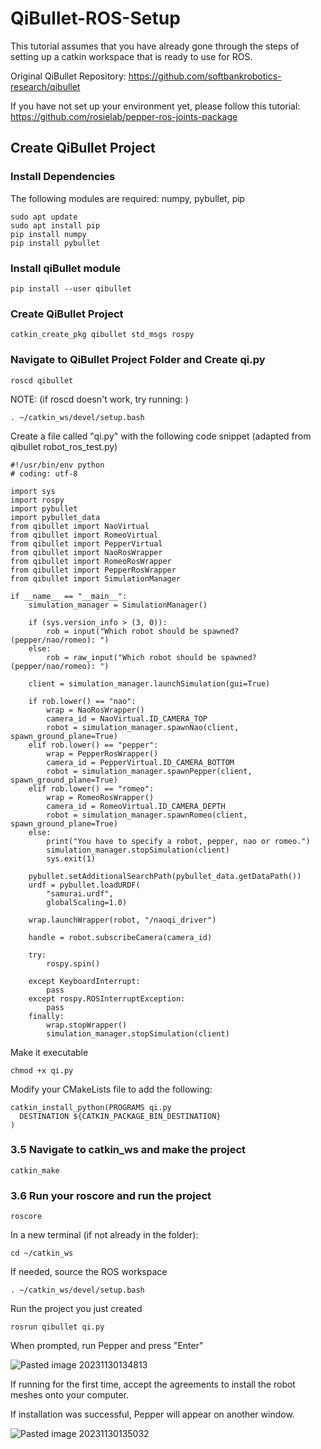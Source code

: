 # QiBullet-ROS-Setup

This tutorial assumes that you have already gone through the steps of setting up a catkin workspace that is ready to use for ROS.

Original QiBullet Repository: https://github.com/softbankrobotics-research/qibullet

If you have not set up your environment yet, please follow this tutorial: https://github.com/rosielab/pepper-ros-joints-package

## Create QiBullet Project

### Install Dependencies
The following modules are required:
numpy, pybullet, pip
```
sudo apt update
sudo apt install pip
pip install numpy
pip install pybullet
```

### Install qiBullet module
```
pip install --user qibullet
```

### Create QiBullet Project
```
catkin_create_pkg qibullet std_msgs rospy 
```

### Navigate to QiBullet Project Folder and Create qi.py 
```
roscd qibullet
```
NOTE: (if roscd doesn't work, try running: )
```
. ~/catkin_ws/devel/setup.bash
```

Create a file called "qi.py" with the following code snippet (adapted from qibullet robot_ros_test.py)
```
#!/usr/bin/env python
# coding: utf-8

import sys
import rospy
import pybullet
import pybullet_data
from qibullet import NaoVirtual
from qibullet import RomeoVirtual
from qibullet import PepperVirtual
from qibullet import NaoRosWrapper
from qibullet import RomeoRosWrapper
from qibullet import PepperRosWrapper
from qibullet import SimulationManager

if __name__ == "__main__":
    simulation_manager = SimulationManager()

    if (sys.version_info > (3, 0)):
        rob = input("Which robot should be spawned? (pepper/nao/romeo): ")
    else:
        rob = raw_input("Which robot should be spawned? (pepper/nao/romeo): ")

    client = simulation_manager.launchSimulation(gui=True)

    if rob.lower() == "nao":
        wrap = NaoRosWrapper()
        camera_id = NaoVirtual.ID_CAMERA_TOP
        robot = simulation_manager.spawnNao(client, spawn_ground_plane=True)
    elif rob.lower() == "pepper":
        wrap = PepperRosWrapper()
        camera_id = PepperVirtual.ID_CAMERA_BOTTOM
        robot = simulation_manager.spawnPepper(client, spawn_ground_plane=True)
    elif rob.lower() == "romeo":
        wrap = RomeoRosWrapper()
        camera_id = RomeoVirtual.ID_CAMERA_DEPTH
        robot = simulation_manager.spawnRomeo(client, spawn_ground_plane=True)
    else:
        print("You have to specify a robot, pepper, nao or romeo.")
        simulation_manager.stopSimulation(client)
        sys.exit(1)

    pybullet.setAdditionalSearchPath(pybullet_data.getDataPath())
    urdf = pybullet.loadURDF(
        "samurai.urdf",
        globalScaling=1.0)

    wrap.launchWrapper(robot, "/naoqi_driver")

    handle = robot.subscribeCamera(camera_id)

    try:
        rospy.spin()

    except KeyboardInterrupt:
        pass
    except rospy.ROSInterruptException:
        pass
    finally:
        wrap.stopWrapper()
        simulation_manager.stopSimulation(client)
```
Make it executable
```
chmod +x qi.py
```
Modify your CMakeLists file to add the following:
```
catkin_install_python(PROGRAMS qi.py
  DESTINATION ${CATKIN_PACKAGE_BIN_DESTINATION}
)
```
### 3.5 Navigate to catkin_ws and make the project
```
catkin_make
```

### 3.6 Run your roscore and run the project
```
roscore
```
In a new terminal (if not already in the folder): 
```
cd ~/catkin_ws
```
If needed, source the ROS workspace
```
. ~/catkin_ws/devel/setup.bash
```
Run the project you just created
```
rosrun qibullet qi.py
```
When prompted, run Pepper and press "Enter"

![Pasted image 20231130134813](https://github.com/emily-zhang021/QiBullet-ROS-Setup/assets/52023695/0fd3b031-6596-4a08-b034-f7082c1ab7c2)

If running for the first time, accept the agreements to install the robot meshes onto your computer. 

If installation was successful, Pepper will appear on another window.

![Pasted image 20231130135032](https://github.com/emily-zhang021/QiBullet-ROS-Setup/assets/52023695/edb6c0fb-aeb2-457d-a850-33d00c839b51)
